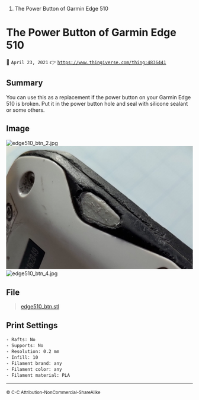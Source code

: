 1. The Power Button of Garmin Edge 510

# The Power Button of Garmin Edge 510

📆 `April 23, 2021`
👉 [`https://www.thingiverse.com/thing:4836441`](https://www.thingiverse.com/thing:4836441)

## Summary

You can use this as a replacement if the power button on your Garmin Edge 510 is broken. Put it in the power button hole and seal with silicone sealant or some others.

## Image

![edge510_btn_2.jpg](../../_resources/85890237cedb42d688170f6b337c4b83.jpg)
![edge510_btn_3.jpg](docs/_resources/53b9410415494e20b4dbbb60623ee662.jpg)
![edge510_btn_4.jpg](../../_resources/d003c47331654b7daef92b1503732de3.jpg)

## File

> [edge510_btn.stl](../../_resources/bc6d884476554765806413d969519594.stl)

## Print Settings

```
- Rafts: No
- Supports: No
- Resolution: 0.2 mm
- Infill: 10
- Filament brand: any
- Filament color: any
- Filament material: PLA
```

---

<small>© C-C Attribution-NonCommercial-ShareAlike</small>
